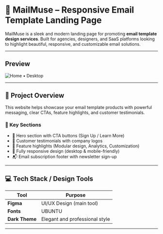 # 💌 MailMuse – Responsive Email Template Landing Page

MailMuse is a sleek and modern landing page for promoting **email template design services**. Built for agencies, designers, and SaaS platforms looking to highlight beautiful, responsive, and customizable email solutions.

---

##  Preview
![Home • Desktop](https://github.com/user-attachments/assets/977d9d1f-0c61-469e-80cf-d3a7194a52cf)


---

## 📌 Project Overview

This website helps showcase your email template products with powerful messaging, clear CTAs, feature highlights, and customer testimonials.

### 🔑 Key Sections
- 🎯 Hero section with CTA buttons (Sign Up / Learn More)
- 💬 Customer testimonials with company logos
- 🧩 Feature highlights (Modular design, Analytics, Customization)
- 📱 Fully responsive design (desktop & mobile-friendly)
- 📬 Email subscription footer with newsletter sign-up

---

## 💻 Tech Stack / Design Tools

| Tool           | Purpose                      |
|----------------|------------------------------|
| **Figma**      | UI/UX Design (main tool)      |
| **Fonts** | UBUNTU |
| **Dark Theme** | Elegant and professional style |

---

